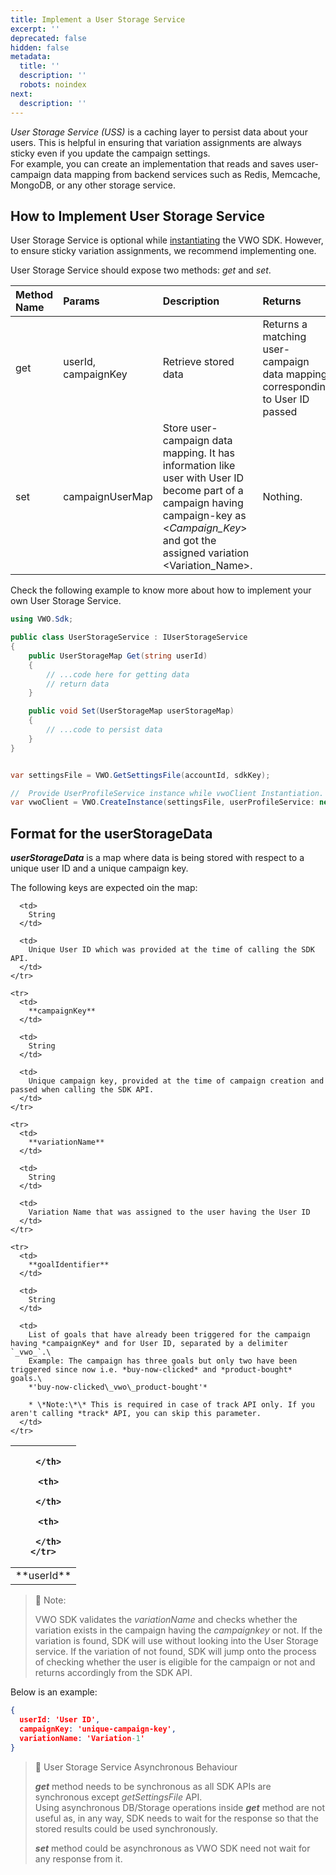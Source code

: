 ```yaml
---
title: Implement a User Storage Service
excerpt: ''
deprecated: false
hidden: false
metadata:
  title: ''
  description: ''
  robots: noindex
next:
  description: ''
---
```

*User Storage Service (USS)* is a caching layer to persist data about your users. This is helpful in ensuring that variation assignments are always sticky even if you update the campaign settings.\
For example, you can create an implementation that reads and saves user-campaign data mapping from backend services such as Redis, Memcache, MongoDB, or any other storage service.

## How to Implement User Storage Service

User Storage Service is optional while [instantiating](https://developers.vwo.com/docs/dotnet-launch) the VWO SDK. However, to ensure sticky variation assignments, we recommend implementing one.

User Storage Service should expose two methods: *get* and *set*.

| Method Name | Params              | Description                                                                                                                                                                                        | Returns                                                                       |
| :---------- | :------------------ | :------------------------------------------------------------------------------------------------------------------------------------------------------------------------------------------------- | :---------------------------------------------------------------------------- |
| get         | userId, campaignKey | Retrieve stored data                                                                                                                                                                               | Returns a matching user-campaign data mapping corresponding to User ID passed |
| set         | campaignUserMap     | Store user-campaign data mapping. It has information like user with User ID become part of a campaign having campaign-key as \<*Campaign\_Key*> and got the assigned variation \<Variation\_Name>. | Nothing.                                                                      |

Check the following example to know more about how to implement your own User Storage Service.

```csharp .NET
using VWO.Sdk;

public class UserStorageService : IUserStorageService
{
    public UserStorageMap Get(string userId)
    {
        // ...code here for getting data
        // return data
    }

    public void Set(UserStorageMap userStorageMap)
    {
        // ...code to persist data
    }
}


var settingsFile = VWO.GetSettingsFile(accountId, sdkKey);

//  Provide UserProfileService instance while vwoClient Instantiation.
var vwoClient = VWO.CreateInstance(settingsFile, userProfileService: new UserProfileService());
```

## Format for the userStorageData

***userStorageData*** is a map where data is being stored with respect to a unique user ID and a unique campaign key.

The following keys are expected oin the map:

<Table align={["left","left","left"]}>
  <thead>
    <tr>
      <th>

      </th>

      <th>

      </th>

      <th>

      </th>
    </tr>
  </thead>

  <tbody>
    <tr>
      <td>
        **userId** 
      </td>

      <td>
        String
      </td>

      <td>
        Unique User ID which was provided at the time of calling the SDK API.
      </td>
    </tr>

    <tr>
      <td>
        **campaignKey** 
      </td>

      <td>
        String
      </td>

      <td>
        Unique campaign key, provided at the time of campaign creation and passed when calling the SDK API.
      </td>
    </tr>

    <tr>
      <td>
        **variationName** 
      </td>

      <td>
        String
      </td>

      <td>
        Variation Name that was assigned to the user having the User ID
      </td>
    </tr>

    <tr>
      <td>
        **goalIdentifier** 
      </td>

      <td>
        String
      </td>

      <td>
        List of goals that have already been triggered for the campaign having *campaignKey* and for User ID, separated by a delimiter `_vwo_`.\
        Example: The campaign has three goals but only two have been triggered since now i.e. *buy-now-clicked* and *product-bought* goals.\
        *'buy-now-clicked\_vwo\_product-bought'*  

        * \*Note:\*\* This is required in case of track API only. If you aren't calling *track* API, you can skip this parameter.
      </td>
    </tr>
  </tbody>
</Table>

> 🚧 Note:
>
> VWO SDK validates the *variationName* and checks whether the variation exists in the campaign having the *campaignkey* or not. If the variation is found, SDK will use without looking into the User Storage service. If the variation of not found, SDK will jump onto the process of checking whether the user is eligible for the campaign or not and returns accordingly from the SDK API.

Below is an example:

```json JSON
{
  userId: 'User ID',
  campaignKey: 'unique-campaign-key',
  variationName: 'Variation-1'
}
```

> 🚧 User Storage Service Asynchronous Behaviour
>
> ***get*** method needs to be synchronous as all SDK APIs are synchronous except *getSettingsFile* API.\
> Using asynchronous DB/Storage operations inside ***get*** method are not useful as, in any way, SDK needs to wait for the response so that the stored results could be used synchronously.
>
> ***set*** method could be asynchronous as VWO SDK need not wait for any response from it.
